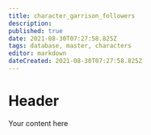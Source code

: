 ```yaml
---
title: character_garrison_followers
description: 
published: true
date: 2021-08-30T07:27:58.825Z
tags: database, master, characters
editor: markdown
dateCreated: 2021-08-30T07:27:58.825Z
---
```


# Header
Your content here